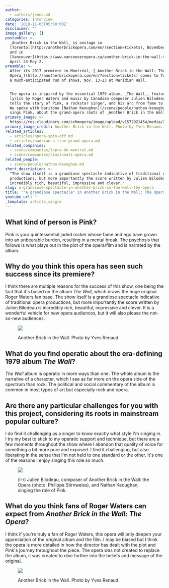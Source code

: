 ```yaml
---
author:
  - authors/jenna.md
categories: Interview
date: '2019-11-05T05:00:00Z'
disclaimer: ''
image_gallery: []
postamble: >-
  _Another Brick in the Wall_ is onstage in
  [Toronto](http://anotherbrickopera.com/en/?section=tickets), November 13-23,
  and in
  [Vancouver](https://www.vancouveropera.ca/another-brick-in-the-wall-the-opera/)
  April 23-May 2.
preamble: >-
  After its 2017 premiere in Montréal, [_Another Brick in the Wall: The
  Opera_](http://anotherbrickopera.com/en/?section=tickets) comes to Toronto for
  a much-anticipated run of shows, Nov. 13-23 at Meridian Hall.


  The opera is inspired by the essential 1979 album, _The Wall_, featuring
  lyrics by Roger Waters and music by Canadian composer Julien Bilodeau. It
  tells the story of Pink, a rockstar singer, and his arc from fame to insanity.
  We spoke with baritone [Nathan Keoughan](/scene/people/nathan-keoughan/), who
  sings Pink, about the grand-opera roots of _Another Brick in the Wall._
primary_image: >-
  https://res.cloudinary.com/schmopera/image/upload/v1572921454/media/2019/11/sq3-AnotherBrickintheWall-photosbyYvesRenaud_ym4sgp.jpg
primary_image_credit: Another Brick in the Wall. Photo by Yves Renaud.
related_articles:
  - articles/opera-spin-off.md
  - articles/hadrian-a-true-grand-opera.md
related_companies:
  - scene/companies/lopra-de-montral.md
  - scene/companies/cincinnati-opera.md
related_people:
  - scene/people/nathan-keoughan.md
short_description: >-
  "The show itself is a grandiose spectacle indicative of traditional opera
  productions, but more importantly the score written by Julien Bilodeau is
  incredibly rich, beautiful, impressive and clever."
slug: a-grandiose-spectacle-in-another-brick-in-the-wall-the-opera
title: '"A grandiose spectacle" in Another Brick in the Wall: The Opera'
youtube_url: ''
_template: article_single
---
```


## What kind of person is Pink?

Pink is your quintessential jaded rocker whose fame and ego have grown into an unbearable burden, resulting in a mental break. The psychosis that follows is what plays out in the plot of the opera/film and is narrated by the album.

## Why do you think this opera has seen such success since its premiere?

I think there are multiple reasons for the success of this show, one being the fact that it's based on the album _The Wall_, which draws the huge original Roger Waters fan base. The show itself is a grandiose spectacle indicative of traditional opera productions, but more importantly the score written by Julien Bilodeau is incredibly rich, beautiful, impressive and clever. It is a wonderful vehicle for new opera audiences, but it will also please the not-so-new audiences.

<figure data-type="image">

![](https://res.cloudinary.com/schmopera/image/upload/v1572921599/media/2019/11/2-AnotherBrickintheWall-photosbyYvesRenaud_oq0bc9.jpg)

<figcaption>Another Brick in the Wall. Photo by Yves Renaud.</figcaption>

</figure>

## What do you find operatic about the era-defining 1979 album _The Wall_?

_The Wall_ album is operatic in more ways than one. The whole album is the narrative of a character, which I see as far more on the opera side of the spectrum than rock. The political and social commentary of the album is common in most types of art but especially rock and opera.

## Are there any particular challenges for you with this project, considering its roots in mainstream popular culture?

I do find it challenging as a singer to know exactly what style I'm singing in. I try my best to stick to my operatic support and technique, but there are a few moments throughout the show where I abandon that quality of voice for something a bit more pure and exposed. I find it challenging, but also liberating in the sense that I'm not held to one standard or the other. It's one of the reasons I enjoy singing this role so much.

<figure data-type="image">

![](https://res.cloudinary.com/schmopera/image/upload/v1572921638/media/2019/11/BilodeauKeoughan_efqjgc.jpg)

<figcaption>(l-r) Julien Bilodeau, composer of Another Brick in the Wall: the Opera (photo: Philippe Stirnweiss), and Nathan Keoughan, singing the role of Pink.</figcaption>

</figure>

## What do you think fans of Roger Waters can expect from _Another Brick in the Wall: The Opera_?

I think if you're truly a fan of Roger Waters, this opera will only deepen your appreciation of the original album and the film. I may be biased but I think the opera is more detailed in how the director has dealt with the plot and Pink's journey throughout the piece. The opera was not created to replace the album, it was created to dive further into the beliefs and message of the original.

<figure data-type="image">

![](https://res.cloudinary.com/schmopera/image/upload/v1572921612/media/2019/11/4-AnotherBrickintheWall-photosbyYvesRenaud_wslwjb.jpg)

<figcaption>Another Brick in the Wall. Photo by Yves Renaud.</figcaption>

</figure>
